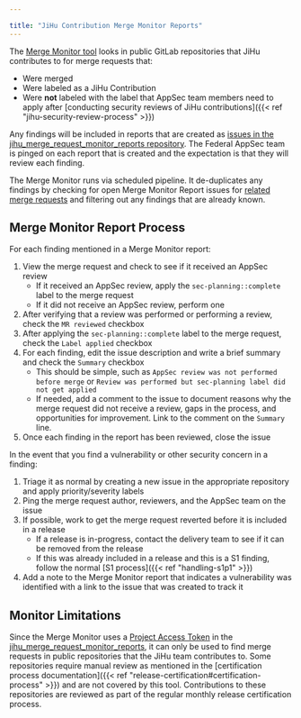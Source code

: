 ```yaml
---

title: "JiHu Contribution Merge Monitor Reports"
---
```


The [Merge Monitor tool](https://gitlab.com/gitlab-com/gl-security/product-security/appsec/tooling/release-certification-tools#merge-request-monitor) looks in public GitLab repositories that JiHu contributes to for merge requests that:

- Were merged
- Were labeled as a JiHu Contribution
- Were **not** labeled with the label that AppSec team members need to apply after [conducting security reviews of JiHu contributions]({{< ref "jihu-security-review-process" >}})

Any findings will be included in reports that are created as [issues in the jihu_merge_request_monitor_reports repository](https://gitlab.com/gitlab-com/gl-security/product-security/appsec/jihu_merge_request_monitor_reports/-/issues). The Federal AppSec team is pinged on each report that is created and the expectation is that they will review each finding.

The Merge Monitor runs via scheduled pipeline. It de-duplicates any findings by checking for open Merge Monitor Report issues for [related merge requests](https://docs.gitlab.com/ee/user/project/issues/crosslinking_issues.html#from-merge-requests) and filtering out any findings that are already known.

## Merge Monitor Report Process

For each finding mentioned in a Merge Monitor report:

1. View the merge request and check to see if it received an AppSec review
    - If it received an AppSec review, apply the `sec-planning::complete` label to the merge request
    - If it did not receive an AppSec review, perform one
1. After verifying that a review was performed or performing a review, check the `MR reviewed` checkbox
1. After applying the `sec-planning::complete` label to the merge request, check the `Label applied` checkbox
1. For each finding, edit the issue description and write a brief summary and check the `Summary` checkbox
    - This should be simple, such as `AppSec review was not performed before merge` or `Review was performed but sec-planning label did not get applied`
    - If needed, add a comment to the issue to document reasons why the merge request did not receive a review, gaps in the process, and opportunities for improvement. Link to the comment on the `Summary` line.
1. Once each finding in the report has been reviewed, close the issue

In the event that you find a vulnerability or other security concern in a finding:
1. Triage it as normal by creating a new issue in the appropriate repository and apply priority/severity labels
1. Ping the merge request author, reviewers, and the AppSec team on the issue
1. If possible, work to get the merge request reverted before it is included in a release
    - If a release is in-progress, contact the delivery team to see if it can be removed from the release
    - If this was already included in a release and this is a S1 finding, follow the normal [S1 process]({{< ref "handling-s1p1" >}})
1. Add a note to the Merge Monitor report that indicates a vulnerability was identified with a link to the issue that was created to track it

## Monitor Limitations

Since the Merge Monitor uses a [Project Access Token](https://docs.gitlab.com/ee/user/project/settings/project_access_tokens.html) in the [jihu_merge_request_monitor_reports](https://gitlab.com/gitlab-com/gl-security/product-security/appsec/jihu_merge_request_monitor_reports), it can only be used to find merge requests in public repositories that the JiHu team contributes to. Some repositories require manual review as mentioned in the [certification process documentation]({{< ref "release-certification#certification-process" >}}) and are not covered by this tool. Contributions to these repositories are reviewed as part of the regular monthly release certification process.
